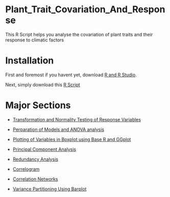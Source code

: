 # Plant_Trait_Covariation_And_Response

This R Script helps you analyse the covariation of plant traits and their response to climatic factors

# Installation

First and foremost if you havent yet, download [R and R Studio](https://posit.co/download/rstudio-desktop/).

Next, simply download this [R Script](https://github.com/MurugashManavalan/Plant_Trait_Covariation_And_Response/blob/main/Analysis%20-%2018%20September%202024.R)

# Major Sections 

- [Transformation and Normality Testing of Response Variables](https://github.com/MurugashManavalan/Plant_Trait_Covariation_And_Response/blob/9fd8d160e056991ee8d7d73583f57e47f05323d3/Analysis%20-%2018%20September%202024.R#L50-L94)

- [Perparation of Models and ANOVA analysis](https://github.com/MurugashManavalan/Plant_Trait_Covariation_And_Response/blob/9fd8d160e056991ee8d7d73583f57e47f05323d3/Analysis%20-%2018%20September%202024.R#L124-L214)

- [Plotting of Variables in Boxplot using Base R and GGplot](https://github.com/MurugashManavalan/Plant_Trait_Covariation_And_Response/blob/9fd8d160e056991ee8d7d73583f57e47f05323d3/Analysis%20-%2018%20September%202024.R#L215-L622)

- [Principal Component Analysis](https://github.com/MurugashManavalan/Plant_Trait_Covariation_And_Response/blob/9fd8d160e056991ee8d7d73583f57e47f05323d3/Analysis%20-%2018%20September%202024.R#L623-L705)

- [Redundancy Analysis](https://github.com/MurugashManavalan/Plant_Trait_Covariation_And_Response/blob/9fd8d160e056991ee8d7d73583f57e47f05323d3/Analysis%20-%2018%20September%202024.R#L710-L834)

- [Correlogram](https://github.com/MurugashManavalan/Plant_Trait_Covariation_And_Response/blob/9fd8d160e056991ee8d7d73583f57e47f05323d3/Analysis%20-%2018%20September%202024.R#L1068-L1258)

- [Correlation Networks](https://github.com/MurugashManavalan/Plant_Trait_Covariation_And_Response/blob/9fd8d160e056991ee8d7d73583f57e47f05323d3/Analysis%20-%2018%20September%202024.R#L1410-L1449)

- [Variance Partitioning Using Barplot](https://github.com/MurugashManavalan/Plant_Trait_Covariation_And_Response/blob/9fd8d160e056991ee8d7d73583f57e47f05323d3/Analysis%20-%2018%20September%202024.R#L1453-L1773)
